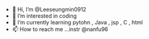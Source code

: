 - 👋 Hi, I’m @Leeseungmin0912
- 👀 I’m interested in coding 
- 🌱 I’m currently learning pytohn , Java , jsp , C , html 
- 📫 How to reach me ...instr @nanfu96
